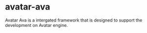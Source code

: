 # avatar-ava
Avatar Ava is a intergated framework that is designed to support the development on Avatar engine.
